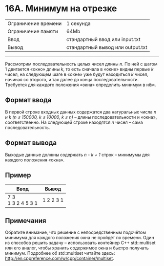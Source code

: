 # 16A. Минимум на отрезке

<table>
  <tr>
  	<td>Ограничение времени</td>
  	<td>1 секунда</td>
  </tr>
  <tr>
  	<td>Ограничение памяти</td>
  	<td>64Mb</td>
  </tr>
  <tr>
  	<td>Ввод</td>
  	<td>стандартный ввод или input.txt</td>
  </tr>
  <tr>
  	<td>Вывод</td>
  	<td>стандартный вывод или output.txt</td>
  </tr>
</table>

---
Рассмотрим последовательность целых чисел длины *n*. По ней с шагом 1 двигается «окно» длины *k*, то есть сначала в «окне» видны первые *k* чисел, на следующем шаге в «окне» уже будут находиться *k* чисел, начиная со второго, и так далее до конца последовательности. Требуется для каждого положения «окна» определить минимум в нём.

## Формат ввода

В первой строке входных данных содержатся два натуральных числа *n и k (n ≤ 150000, k ≤ 10000, k ≤ n)* – длины последовательности и «окна», соответственно. На следующей строке находятся *n* чисел – сама последовательность.

## Формат вывода

Выходые данные должны содержать *n - k + 1* строк – минимумы для каждого положения «окна».

## Пример

|Ввод|Вывод|
|---|---|
|7 3<br>1 3 2 4 5 3 1|1 2 2 3 1|

## Примечания

Обратите внимание, что решение с непосредственным подсчётом минимума для каждого положения окна не пройдёт по времени. Один из способов решить задачу – использовать контейнер C++ std::multiset или его аналог, чтобы хранить содержимое окна и быстро получать минимум. Подробнее об std::multiset читайте здесь: <http://en.cppreference.com/w/cpp/container/multiset>.
